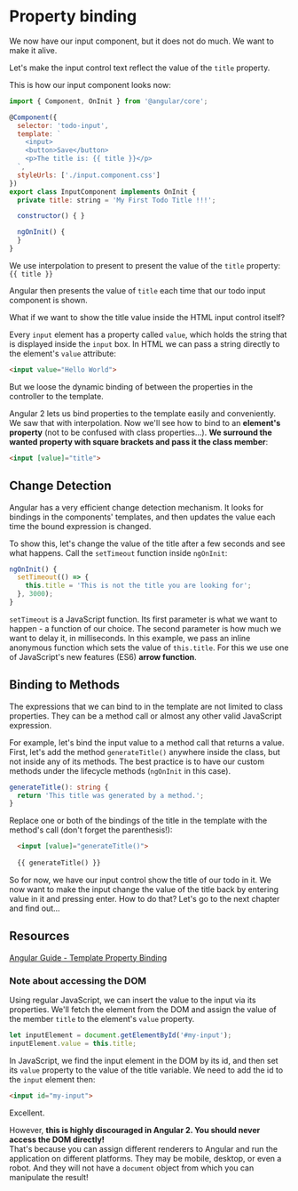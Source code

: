 # Property binding

We now have our input component, but it does not do much. We want to make it alive.

Let's make the input control text reflect the value of the `title` property.

This is how our input component looks now:

```javascript
import { Component, OnInit } from '@angular/core';

@Component({
  selector: 'todo-input',
  template: `                           
    <input>
    <button>Save</button>
    <p>The title is: {{ title }}</p>    
  `,  
  styleUrls: ['./input.component.css']  
})    
export class InputComponent implements OnInit {
  private title: string = 'My First Todo Title !!!';           

  constructor() { }                     

  ngOnInit() {
  }
}
```

We use interpolation to present to present the value of the `title` property: `{{ title }}`

Angular then presents the value of `title` each time that our todo input component is shown.

What if we want to show the title value inside the HTML input control itself?

Every `input` element has a property called `value`, which holds the string that is displayed inside the `input` box. In HTML we can pass a string directly to the element's `value` attribute:

```html
<input value="Hello World">
```

But we loose the dynamic binding of between the properties in the controller to the template.

Angular 2 lets us bind properties to the template easily and conveniently. We saw that with interpolation. Now we'll see how to bind to an **element's property** (not to be confused with class properties...). **We surround the wanted property with square brackets and pass it the class member**:

```html
<input [value]="title">
```

## Change Detection

Angular has a very efficient change detection mechanism. It looks for bindings in the components' templates, and then updates the value each time the bound expression is changed.

To show this, let's change the value of the title after a few seconds and see what happens. Call the `setTimeout` function inside `ngOnInit`:

```ts
ngOnInit() {
  setTimeout(() => {
    this.title = 'This is not the title you are looking for';  
  }, 3000);
}
```

`setTimeout` is a JavaScript function. Its first parameter is what we want to happen - a function of our choice. The second parameter is how much we want to delay it, in milliseconds. In this example, we pass an inline anonymous function which sets the value of `this.title`. For this we use one of JavaScript's new features (ES6) **arrow function**.
 
## Binding to Methods
The expressions that we can bind to in the template are not limited to class properties. They can be a method call or almost any other valid JavaScript expression.

For example, let's bind the input value to a method call that returns a value.
First, let's add the method `generateTitle()` anywhere inside the class, but not inside any of its methods. The best practice is to have our custom methods under the lifecycle methods (`ngOnInit` in this case).

```ts
generateTitle(): string {
  return 'This title was generated by a method.';
}

```

Replace one or both of the bindings of the title in the template with the method's call (don't forget the parenthesis!):
```html                    
  <input [value]="generateTitle()">
  
  {{ generateTitle() }}
```

So for now, we have our input control show the title of our todo in it. We now want to make the input change the value of the title back by entering value in it and pressing enter. How to do that? Let's go to the next chapter and find out...

## Resources

[Angular Guide - Template Property Binding](https://angular.io/docs/ts/latest/guide/template-syntax.html#!#property-binding)

### Note about accessing the DOM

Using regular JavaScript, we can insert the value to the input via its properties. We'll fetch the element from the DOM and assign the value of the member `title` to the element's `value` property.

```javascript
let inputElement = document.getElementById('#my-input');
inputElement.value = this.title;
```

In JavaScript, we find the input element in the DOM by its id, and then set its `value` property to the value of the title variable. We need to add the id to the `input` element then:

```html
<input id="my-input">
```

Excellent.

However, **this is highly discouraged in Angular 2. You should never access the DOM directly!**  
That's because you can assign different renderers to Angular and run the application on different platforms. They may be mobile, desktop, or even a robot. And they will not have a `document` object from which you can manipulate the result!


